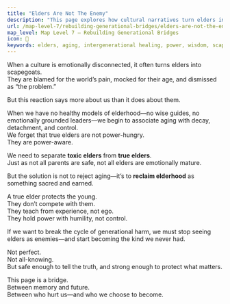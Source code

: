 ```yaml
---
title: "Elders Are Not The Enemy"
description: "This page explores how cultural narratives turn elders into scapegoats—and how we can reclaim a healthier relationship with aging, power, and wisdom."
url: /map-level-7/rebuilding-generational-bridges/elders-are-not-the-enemy
map_level: Map Level 7 – Rebuilding Generational Bridges
icon: 🌉
keywords: elders, aging, intergenerational healing, power, wisdom, scapegoating, emotional maturity, cultural narratives
---
```


When a culture is emotionally disconnected, it often turns elders into scapegoats.  
They are blamed for the world’s pain, mocked for their age, and dismissed as “the problem.”

But this reaction says more about us than it does about them.

When we have no healthy models of elderhood—no wise guides, no emotionally grounded leaders—we begin to associate aging with decay, detachment, and control.  
We forget that true elders are not power-hungry.  
They are power-aware.

We need to separate **toxic elders** from **true elders**.  
Just as not all parents are safe, not all elders are emotionally mature.

But the solution is not to reject aging—it’s to **reclaim elderhood** as something sacred and earned.

A true elder protects the young.  
They don’t compete with them.  
They teach from experience, not ego.  
They hold power with humility, not control.

If we want to break the cycle of generational harm, we must stop seeing elders as enemies—and start becoming the kind we never had.

Not perfect.  
Not all-knowing.  
But safe enough to tell the truth, and strong enough to protect what matters.

This page is a bridge.  
Between memory and future.  
Between who hurt us—and who we choose to become.